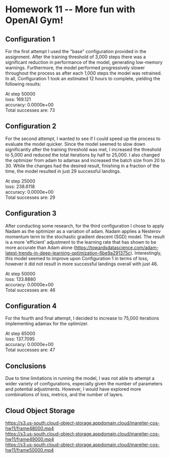 # Homework 11 -- More fun with OpenAI Gym!

## Configuration 1

For the first attempt I used the "base" configuration provided in the assignment. After the training threshold of 3,000 steps there was a significant reduction in performance of the model, generating low-memory warnings. Furthermore, the model performed progressively slower throughout the process as after each 1,000 steps the model was retrained. In all, Configuration 1 took an estimated 12 hours to complete, yielding the following results:

At step  50000  
loss: 169.121  
accuracy: 0.0000e+00  
Total successes are:  73

## Configuration 2

For the second attempt, I wanted to see if I could speed up the process to evaluate the model quicker. Since the model seemed to slow down significantly after the training threshold was met, I increased the threshold to 5,000 and reduced the total iterations by half to 25,000. I also changed the optimizer from adam to adamax and increased the batch size from 20 to 30. While the changes had the desired result, finishing in a fraction of the time, the model resulted in just 29 successful landings.

At step  25000  
loss: 238.6118  
accuracy: 0.0000e+00  
Total successes are:  29

## Configuration 3

After conducting some research, for the third configuration I chose to apply Nadam as the optimizer as a variation of adam. Nadam applies a Nesterov momentum term to the stochastic gradient descent (SGD) model. The result is a more 'efficient' adjustment to the learning rate that has shown to be more accurate than Adam alone (https://towardsdatascience.com/adam-latest-trends-in-deep-learning-optimization-6be9a291375c). Interestingly, this model seemed to improve upon Configuration 1 in terms of loss, however it did not result in more successful landings overall with just 46.

At step  50000  
loss: 133.8880  
accuracy: 0.0000e+00  
Total successes are:  46

## Configuration 4

For the fourth and final attempt, I decided to increase to 75,000 iterations implementing adamax for the optimizer.

At step 65000  
loss: 137.7095  
accuracy: 0.0000e+00  
Total successes are:  47

## Conclusions

Due to time limitations in running the model, I was not able to attempt a wider variety of configurations, especially given the number of parameters and potential adjustments. However, I would have explored more combinations of loss, metrics, and the number of layers.

## Cloud Object Storage

https://s3.us-south.cloud-object-storage.appdomain.cloud/mareiter-cos-hw11/frame48000.mp4  
https://s3.us-south.cloud-object-storage.appdomain.cloud/mareiter-cos-hw11/frame49000.mp4  
https://s3.us-south.cloud-object-storage.appdomain.cloud/mareiter-cos-hw11/frame50000.mp4
